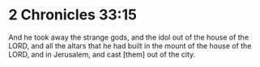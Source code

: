 # 2 Chronicles 33:15

And he took away the strange gods, and the idol out of the house of the LORD, and all the altars that he had built in the mount of the house of the LORD, and in Jerusalem, and cast [them] out of the city.